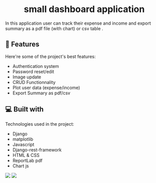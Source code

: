 <h1 align="center" id="title">small dashboard application</h1>

<p id="description">In this application user can track their expense and income and export summary as a pdf file (with chart) or csv table .</p>

  
  
<h2>🧐 Features</h2>

Here're some of the project's best features:

*   Authentication system
*   Password reset/edit
*   Image update
*   CRUD Functionnality
*   Plot user data (expense/income)
*   Export Summary as pdf/csv

  
  
<h2>💻 Built with</h2>

Technologies used in the project:

*   Django
*   matplotlib
*   Javascript
*   Django-rest-framework
*   HTML & CSS
*   ReportLab pdf
*   Chart js


<img src="https://github.com/AliMehizel/django_dashboard_expense_tracker/blob/main/screencapture-expense-income-tracker-dashboard-vue3-vercel-app-2023-09-27-14_43_21.png" ></img>
<img src="https://github.com/AliMehizel/django_dashboard_expense_tracker/blob/main/screencapture-expense-income-tracker-dashboard-vue3-vercel-app-2023-09-27-14_43_57.png"></img> 
